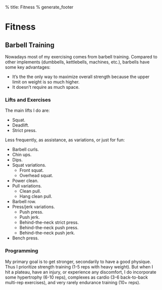 % title: Fitness
% generate_footer

# Fitness

## Barbell Training

Nowadays most of my exercising comes from barbell training. Compared to other implements (dumbbells, kettlebells, machines, etc.), barbells have some key advantages:

* It’s the the only way to maximize overall strength because the upper limit on weight is so much higher.
* It doesn’t require as much space.

### Lifts and Exercises

The main lifts I do are:

* Squat.
* Deadlift.
* Strict press.

Less frequently, as assistance, as variations, or just for fun:

* Barbell curls.
* Chin ups.
* Dips.
* Squat variations.
    * Front squat.
    * Overhead squat.
* Power clean.
* Pull variations.
    * Clean pull.
    * Hang clean pull.
* Barbell row.
* Press/jerk variations.
    * Push press.
    * Push jerk.
    * Behind-the-neck strict press.
    * Behind-the-neck push press.
    * Behind-the-neck push jerk.
* Bench press. 

### Programming

My primary goal is to get stronger, secondarily to have a good physique. Thus I prioritize strength training (1-5 reps with heavy weight). But when I hit a plateau, have an injury, or experience any discomfort, I do incorporate some hypertrophy (6-10 reps), complexes as cardio (3-6 back-to-back multi-rep exercises), and very rarely endurance training (10+ reps).
